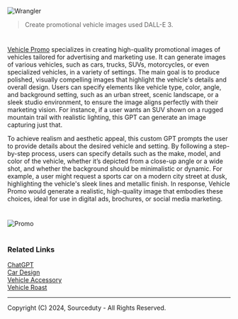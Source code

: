![Wrangler](https://github.com/user-attachments/assets/8da23e1c-7dff-48e2-9a48-a49c9a5dc3ad)

> Create promotional vehicle images used DALL-E 3.
#

[Vehicle Promo](https://chatgpt.com/g/g-MSvF1uTgM-vehicle-promo) specializes in creating high-quality promotional images of vehicles tailored for advertising and marketing use. It can generate images of various vehicles, such as cars, trucks, SUVs, motorcycles, or even specialized vehicles, in a variety of settings. The main goal is to produce polished, visually compelling images that highlight the vehicle's details and overall design. Users can specify elements like vehicle type, color, angle, and background setting, such as an urban street, scenic landscape, or a sleek studio environment, to ensure the image aligns perfectly with their marketing vision. For instance, if a user wants an SUV shown on a rugged mountain trail with realistic lighting, this GPT can generate an image capturing just that.

To achieve realism and aesthetic appeal, this custom GPT prompts the user to provide details about the desired vehicle and setting. By following a step-by-step process, users can specify details such as the make, model, and color of the vehicle, whether it’s depicted from a close-up angle or a wide shot, and whether the background should be minimalistic or dynamic. For example, a user might request a sports car on a modern city street at dusk, highlighting the vehicle's sleek lines and metallic finish. In response, Vehicle Promo would generate a realistic, high-quality image that embodies these choices, ideal for use in digital ads, brochures, or social media marketing.

#
![Promo](https://github.com/user-attachments/assets/f52efd00-ca2a-4298-98a5-15d0f514e447)

#
### Related Links

[ChatGPT](https://github.com/sourceduty/ChatGPT)
<br>
[Car Design](https://github.com/sourceduty/Car_Design)
<br>
[Vehicle Accessory](https://github.com/sourceduty/Vehicle_Accessory)
<br>
[Vehicle Roast](https://github.com/sourceduty/Vehicle_Roast)

***
Copyright (C) 2024, Sourceduty - All Rights Reserved.
